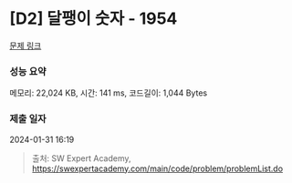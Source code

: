 # [D2] 달팽이 숫자 - 1954 

[문제 링크](https://swexpertacademy.com/main/code/problem/problemDetail.do?contestProbId=AV5PobmqAPoDFAUq) 

### 성능 요약

메모리: 22,024 KB, 시간: 141 ms, 코드길이: 1,044 Bytes

### 제출 일자

2024-01-31 16:19



> 출처: SW Expert Academy, https://swexpertacademy.com/main/code/problem/problemList.do